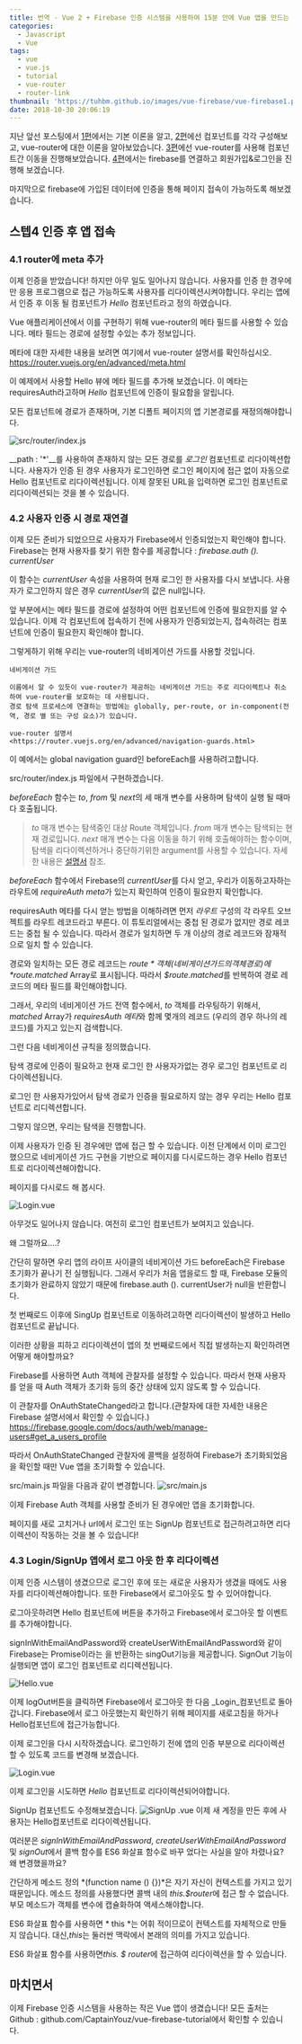 ```yaml
---
title: 번역 - Vue 2 + Firebase 인증 시스템을 사용하여 15분 안에 Vue 앱을 만드는 방법 5편
categories:
  - Javascript
  - Vue
tags:
  - vue
  - vue.js
  - tutorial
  - vue-router
  - router-link
thumbnail: 'https://tuhbm.github.io/images/vue-firebase/vue-firebase1.png'
date: 2018-10-30 20:06:19
---
```

지난 앞선 포스팅에서 [1편](https://tuhbm.github.io/2018/10/20/vue-firebase1/)에서는 기본 이론을 알고,
[2편](https://tuhbm.github.io/2018/10/20/vue-firebase2/)에선 컴포넌트를 각각 구성해보고, vue-router에 대한 이론을 알아보았습니다.
[3편](https://tuhbm.github.io/2018/10/20/vue-firebase3/)에선 vue-router를 사용해 컴포넌트간 이동을 진행해보았습니다.
[4편](https://tuhbm.github.io/2018/10/22/vue-firebase4/)에서는 firebase를 연결하고 회원가입&로그인을 진행해 보겠습니다.

마지막으로 firebase에 가입된 데이터에 인증을 통해 페이지 접속이 가능하도록 해보겠습니다.

## 스텝4 인증 후 앱 접속

### 4.1 router에 meta 추가

이제 인증을 받았습니다! 하지만 아무 일도 일어나지 않습니다. 사용자를 인증 한 경우에만 응용 프로그램으로 접근 가능하도록 사용자를 리다이렉션시켜야합니다. 우리는 앱에서 인증 후 이동 될 컴포넌트가 *Hello* 컴포넌트라고 정의 하였습니다.

Vue 애플리케이션에서 이를 구현하기 위해 vue-router의 메타 필드를 사용할 수 있습니다. 메타 필드는 경로에 설정할 수있는 추가 정보입니다.

메타에 대한 자세한 내용을 보려면 여기에서 vue-router 설명서를 확인하십시오.
<https://router.vuejs.org/en/advanced/meta.html>

이 예제에서 사용할 Hello 뷰에 메타 필드를 추가해 보겠습니다.
이 메타는 requiresAuth라고하며 *Hello* 컴포넌트에 인증이 필요함을 알립니다.

모든 컴포넌트에 경로가 존재하며, 기본 디폴트 페이지의 앱 기본경로를 재정의해야합니다.
<!-- more -->
![src/router/index.js](https://tuhbm.github.io/images/vue-firebase/vue-firebase36.png)

__path : '*'__를 사용하여 존재하지 않는 모든 경로를 _로그인_ 컴포넌트로 리다이렉션합니다.
사용자가 인증 된 경우 사용자가 로그인하면 로그인 페이지에 접근 없이 자동으로 Hello 컴포넌트로 리다이렉션됩니다.
이제 잘못된 URL을 입력하면 로그인 컴포넌트로 리다이렉션되는 것을 볼 수 있습니다.

### 4.2 사용자 인증 시 경로 재연결

이제 모든 준비가 되었으므로 사용자가 Firebase에서 인증되었는지 확인해야 합니다. 
Firebase는 현재 사용자를 찾기 위한 함수를 제공합니다 : *firebase.auth (). currentUser*

이 함수는 *currentUser* 속성을 사용하여 현재 로그인 한 사용자를 다시 보냅니다. 사용자가 로그인하지 않은 경우 *currentUser*의 값은 null입니다.

앞 부분에서는 메타 필드를 경로에 설정하여 어떤 컴포넌트에 인증에 필요한지를 알 수 있습니다.
이제 각 컴포넌트에 접속하기 전에 사용자가 인증되었는지, 접속하려는 컴포넌트에 인증이 필요한지 확인해야 합니다.

그렇게하기 위해 우리는 vue-router의 네비게이션 가드를 사용할 것입니다.

```text
네비게이션 가드

이름에서 알 수 있듯이 vue-router가 제공하는 네비게이션 가드는 주로 리다이렉트나 취소하여 vue-router를 보호하는 데 사용됩니다.
경로 탐색 프로세스에 연결하는 방법에는 globally, per-route, or in-component(전역, 경로 별 또는 구성 요소)가 있습니다.

vue-router 설명서
<https://router.vuejs.org/en/advanced/navigation-guards.html>
```

이 예에서는 global navigation guard인 beforeEach를 사용하려고합니다.

src/router/index.js 파일에서 구현하겠습니다.

*beforeEach* 함수는 *to*, *from* 및 *next*의 세 매개 변수를 사용하며 탐색이 실행 될 때마다 호출됩니다.
> *to* 매개 변수는 탐색중인 대상 Route 객체입니다.
> *from* 매개 변수는 탐색되는 현재 경로입니다.
> *next* 매개 변수는 다음 이동을 하기 위해 호출해야하는 함수이며, 탐색을 리다이렉션하거나 중단하기위한 argument를 사용할 수 있습니다. 
자세한 내용은 [설명서](https://router.vuejs.org/guide/advanced/navigation-guards.html#global-guards) 참조.

*beforeEach* 함수에서 Firebase의 *currentUser*를 다시 얻고, 우리가 이동하고자하는 라우트에 *requireAuth meta*가 있는지 확인하여 인증이 필요한지 확인합니다.

requiresAuth 메타를 다시 얻는 방법을 이해하려면 먼저 *라우트* 구성의 각 라우트 오브젝트를 라우트 레코드라고 부른다.
이 튜토리얼에서는 중첩 된 경로가 없지만 경로 레코드는 중첩 될 수 있습니다. 따라서 경로가 일치하면 두 개 이상의 경로 레코드와 잠재적으로 일치 할 수 있습니다.

경로와 일치하는 모든 경로 레코드는 *$route* 객체(네비게이션 가드의 객체 경로)에 *$route.matched* Array로 표시됩니다. 따라서 *$route.matched*를 반복하여 경로 레코드의 메타 필드를 확인해야합니다.

그래서, 우리의 네비게이션 가드 전역 함수에서, *to* 객체를 라우팅하기 위해서, *matched* Array가 *requiresAuth* *메타*와 함께 몇개의 레코드 (우리의 경우 하나의 레코드)를 가지고 있는지 검색합니다.

그런 다음 네비게이션 규칙을 정의했습니다.

탐색 경로에 인증이 필요하고 현재 로그인 한 사용자가없는 경우 로그인 컴포넌트로 리다이렉션됩니다.

로그인 한 사용자가있어서 탐색 경로가 인증을 필요로하지 않는 경우 우리는 Hello 컴포넌트로 리디렉션합니다.

그렇지 않으면, 우리는 탐색을 진행합니다.

이제 사용자가 인증 된 경우에만 앱에 접근 할 수 있습니다. 이전 단계에서 이미 로그인 했으므로 네비게이션 가드 구현을 기반으로 페이지를 다시로드하는 경우 Hello 컴포넌트로 리다이렉션해야합니다.

페이지를 다시로드 해 봅시다.

![Login.vue](https://tuhbm.github.io/images/vue-firebase/vue-firebase38.png)

아무것도 일어나지 않습니다. 여전히 로그인 컴포넌트가 보여지고 있습니다.

왜 그럴까요....?

간단히 말하면 우리 앱의 라이프 사이클의 네비게이션 가드 beforeEach은 Firebase 초기화가 끝나기 전 실행됩니다. 그래서 우리가 처음 앱을로드 할 때, Firebase 모듈의 초기화가 완료하지 않았기 때문에 firebase.auth (). currentUser가 null을 반환합니다.

첫 번째로드 이후에 SingUp 컴포넌트로 이동하려고하면 리다이렉션이 발생하고 Hello컴포넌트로 끝납니다.

이러한 상황을 피하고 리다이렉션이 앱의 첫 번째로드에서 직접 발생하는지 확인하려면 어떻게 해야할까요?

Firebase를 사용하면 Auth 객체에 관찰자를 설정할 수 있습니다. 따라서 현재 사용자를 얻을 때 Auth 객체가 초기화 등의 중간 상태에 있지 않도록 할 수 있습니다.

이 관찰자를 OnAuthStateChanged라고 합니다.(관찰자에 대한 자세한 내용은 Firebase 설명서에서 확인할 수 있습니다.)
<https://firebase.google.com/docs/auth/web/manage-users#get_a_users_profile>

따라서 OnAuthStateChanged 관찰자에 콜백을 설정하여 Firebase가 초기화되었음을 확인할 때만 Vue 앱을 초기화할 수 있습니다.

src/main.js 파일을 다음과 같이 변경합니다.
![src/main.js](https://tuhbm.github.io/images/vue-firebase/vue-firebase39.png)

이제 Firebase Auth 객체를 사용할 준비가 된 경우에만 앱을 초기화합니다.

페이지를 새로 고치거나 url에서 로그인 또는 SignUp 컴포넌트로 접근하려고하면 리다이렉션이 작동하는 것을 볼 수 있습니다!

### 4.3 Login/SignUp 앱에서 로그 아웃 한 후 리다이렉션

이제 인증 시스템이 생겼으므로 로그인 후에 또는 새로운 사용자가 생겼을 때에도 사용자를 리다이렉션해야합니다.
또한 Firebase에서 로그아웃도 할 수 있어야합니다.

로그아웃하려면 Hello 컴포넌트에 버튼을 추가하고 Firebase에서 로그아웃 할 이벤트를 추가해야합니다.

signInWithEmailAndPassword와 createUserWithEmailAndPassword와 같이 Firebase는 Promise이라는 을 반환하는 singOut기능을 제공합니다.
SignOut 기능이 실행되면 앱이 로그인 컴포넌트로 리디렉션됩니다.

![Hello.vue](https://tuhbm.github.io/images/vue-firebase/vue-firebase40.png)

이제 logOut버튼을 클릭하면 Firebase에서 로그아웃 한 다음 _Login_컴포넌트로 돌아갑니다.
Firebase에서 로그 아웃했는지 확인하기 위해 페이지를 새로고침을 하거나 Hello컴포넌트에 접근가능합니다.

이제 로그인을 다시 시작하겠습니다. 
로그인하기 전에 앱의 인증 부분으로 리다이렉션 할 수 있도록 코드를 변경해 보겠습니다.

![Login.vue](https://tuhbm.github.io/images/vue-firebase/vue-firebase41.png)

이제 로그인을 시도하면 _Hello_ 컴포넌트로 리다이렉션되어야합니다.

SignUp 컴포넌트도 수정해보겠습니다.
![SignUp .vue](https://tuhbm.github.io/images/vue-firebase/vue-firebase42.png)
이제 새 계정을 만든 후에 사용자는 Hello컴포넌트로 리다이렉션됩니다.

여러분은 *signInWithEmailAndPassword*, *createUserWithEmailAndPassword* 및 *signOut*에서 콜백 함수를 ES6 화살표 함수로 바꾸 었다는 사실을 알아 차렸나요?
왜 변경했을까요?

간단하게 메소드 정의 *(function name () {})*은 자기 자신이 컨텍스트를 가지고 있기 때문입니다.
메소드 정의를 사용했다면 콜백 내의 *this.$router*에 접근 할 수 없습니다.
부모 메소드가 객체를 변수에 캡슐화하여 액세스해야합니다.

ES6 화살표 함수를 사용하면 * this *는 어휘 적이므로이 컨텍스트를 자체적으로 만들지 않습니다.
대신,*this*는 둘러싼 맥락에서 본래의 의미를 가지고 있습니다.

ES6 화살표 함수를 사용하면*this. $ router*에 접근하여 리다이렉션을 할 수 있습니다.

## 마치면서
이제 Firebase 인증 시스템을 사용하는 작은 Vue 앱이 생겼습니다!
모든 출처는 Github : github.com/CaptainYouz/vue-firebase-tutorial에서 확인할 수 있습니다.

